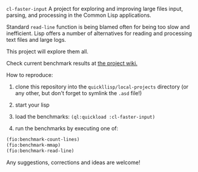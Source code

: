 `cl-faster-input` A project for exploring and improving large files
input, parsing, and processing in the Common Lisp applications.

Standard `read-line` function is being blamed often for being too slow
and inefficient. Lisp offers a number of alternatives for reading and
processing text files and large logs.

This project will explore them all.

Check current benchmark results at [the project wiki.](https://bitbucket.org/vityok/cl-faster-input/wiki/Home)

How to reproduce:

1. clone this repository into the `quickllisp/local-projects`
   directory (or any other, but don't forget to symlink the `.asd`
   file!)

2. start your lisp

3. load the benchmarks: `(ql:quickload :cl-faster-input)`

4. run the benchmarks by executing one of:

```lisp
(fio:benchmark-count-lines)
(fio:benchmark-mmap)
(fio:benchmark-read-line)
```

Any suggestions, corrections and ideas are welcome!